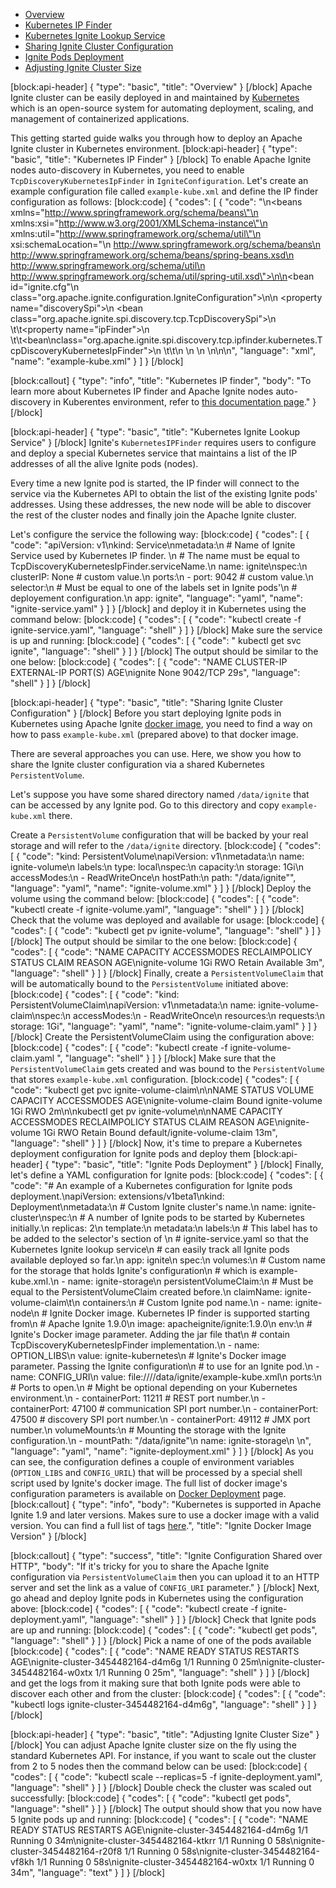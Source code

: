 * [Overview](#overview)
* [Kubernetes IP Finder](#kubernetes-ip-finder)
* [Kubernetes Ignite Lookup Service](#kubernetes-ignite-lookup-service)
* [Sharing Ignite Cluster Configuration](#sharing-ignite-cluster-configuration)
* [Ignite Pods Deployment](#ignite-pods-deployment)
* [Adjusting Ignite Cluster Size](#adjusting-ignite-cluster-size)

[block:api-header]
{
  "type": "basic",
  "title": "Overview"
}
[/block]
Apache Ignite cluster can be easily deployed in and maintained by [Kubernetes](https://kubernetes.io) which is an open-source system for automating deployment, scaling, and management of containerized applications.

This getting started guide walks you through how to deploy an Apache Ignite cluster in Kubernetes environment.
[block:api-header]
{
  "type": "basic",
  "title": "Kubernetes IP Finder"
}
[/block]
To enable Apache Ignite nodes auto-discovery in Kubernetes, you need to enable `TcpDiscoveryKubernetesIpFinder` in `IgniteConfiguration`. Let's create an example configuration file called `example-kube.xml` and define the IP finder configuration as follows:
[block:code]
{
  "codes": [
    {
      "code": "<?xml version=\"1.0\" encoding=\"UTF-8\"?>\n<beans xmlns=\"http://www.springframework.org/schema/beans\"\n       xmlns:xsi=\"http://www.w3.org/2001/XMLSchema-instance\"\n       xmlns:util=\"http://www.springframework.org/schema/util\"\n       xsi:schemaLocation=\"\n        http://www.springframework.org/schema/beans\n        http://www.springframework.org/schema/beans/spring-beans.xsd\n        http://www.springframework.org/schema/util\n        http://www.springframework.org/schema/util/spring-util.xsd\">\n\n<bean id=\"ignite.cfg\"\n    class=\"org.apache.ignite.configuration.IgniteConfiguration\">\n\n    <property name=\"discoverySpi\">\n        <bean class=\"org.apache.ignite.spi.discovery.tcp.TcpDiscoverySpi\">\n        \t\t<property name=\"ipFinder\">\n            \t\t<bean\nclass=\"org.apache.ignite.spi.discovery.tcp.ipfinder.kubernetes.TcpDiscoveryKubernetesIpFinder\">\n            \t\t</bean>\n            </property>\n        </bean>\n    </property>\n</bean>\n</beans>\n",
      "language": "xml",
      "name": "example-kube.xml"
    }
  ]
}
[/block]

[block:callout]
{
  "type": "info",
  "title": "Kubernetes IP finder",
  "body": "To learn more about Kubernetes IP finder and Apache Ignite nodes auto-discovery in Kuberentes environment, refer to [this documentation page](https://apacheignite-mix.readme.io/docs/kubernetes-discovery)."
}
[/block]

[block:api-header]
{
  "type": "basic",
  "title": "Kubernetes Ignite Lookup Service"
}
[/block]
Ignite's `KubernetesIPFinder` requires users to configure and deploy a special Kubernetes service that maintains a list of the IP addresses of all the alive Ignite pods (nodes). 

Every time a new Ignite pod is started, the IP finder will connect to the service via the Kubernetes API to obtain the list of the existing Ignite pods' addresses. Using these addresses, the new node will be able to discover the rest of the cluster nodes and finally join the Apache Ignite cluster.

Let's configure the service the following way:
[block:code]
{
  "codes": [
    {
      "code": "apiVersion: v1\nkind: Service\nmetadata:\n  # Name of Ignite Service used by Kubernetes IP finder. \n  # The name must be equal to TcpDiscoveryKubernetesIpFinder.serviceName.\n  name: ignite\nspec:\n  clusterIP: None # custom value.\n  ports:\n    - port: 9042 # custom value.\n  selector:\n    # Must be equal to one of the labels set in Ignite pods'\n    # deployement configuration.\n    app: ignite",
      "language": "yaml",
      "name": "ignite-service.yaml"
    }
  ]
}
[/block]
and deploy it in Kubernetes using the command below:
[block:code]
{
  "codes": [
    {
      "code": "kubectl create -f ignite-service.yaml",
      "language": "shell"
    }
  ]
}
[/block]
Make sure the service is up and running:
[block:code]
{
  "codes": [
    {
      "code": " kubectl get svc ignite",
      "language": "shell"
    }
  ]
}
[/block]
The output should be similar to the one below:
[block:code]
{
  "codes": [
    {
      "code": "NAME      CLUSTER-IP   EXTERNAL-IP   PORT(S)    AGE\nignite    None         <none>        9042/TCP   29s",
      "language": "shell"
    }
  ]
}
[/block]

[block:api-header]
{
  "type": "basic",
  "title": "Sharing Ignite Cluster Configuration"
}
[/block]
Before you start deploying Ignite pods in Kubernetes using Apache Ignite [docker image](https://apacheignite.readme.io/docs/docker-deployment), you need to find a way on how to pass `example-kube.xml` (prepared above) to that docker image.

There are several approaches you can use. Here, we show you how to share the Ignite cluster configuration via a shared Kubernetes `PersistentVolume`.

Let's suppose you have some shared directory named `/data/ignite` that can be accessed by any Ignite pod. Go to this directory and copy `example-kube.xml` there.

Create a `PersistentVolume` configuration that will be backed by your real storage and will refer to the `/data/ignite` directory.
[block:code]
{
  "codes": [
    {
      "code": "kind: PersistentVolume\napiVersion: v1\nmetadata:\n  name: ignite-volume\n  labels:\n    type: local\nspec:\n  capacity:\n    storage: 1Gi\n  accessModes:\n    - ReadWriteOnce\n  hostPath:\n    path: \"/data/ignite\"",
      "language": "yaml",
      "name": "ignite-volume.xml"
    }
  ]
}
[/block]
 Deploy the volume using the command below:
[block:code]
{
  "codes": [
    {
      "code": "kubectl create -f ignite-volume.yaml",
      "language": "shell"
    }
  ]
}
[/block]
Check that the volume was deployed and available for usage:
[block:code]
{
  "codes": [
    {
      "code": "kubectl get pv ignite-volume",
      "language": "shell"
    }
  ]
}
[/block]
The output should be similar to the one below:
[block:code]
{
  "codes": [
    {
      "code": "NAME            CAPACITY   ACCESSMODES   RECLAIMPOLICY   STATUS      CLAIM     REASON    AGE\nignite-volume   1Gi        RWO           Retain          Available                       3m",
      "language": "shell"
    }
  ]
}
[/block]
Finally, create a `PersistentVolumeClaim` that will be automatically bound to the `PersistentVolume` initiated above:
[block:code]
{
  "codes": [
    {
      "code": "kind: PersistentVolumeClaim\napiVersion: v1\nmetadata:\n  name: ignite-volume-claim\nspec:\n  accessModes:\n    - ReadWriteOnce\n  resources:\n    requests:\n      storage: 1Gi",
      "language": "yaml",
      "name": "ignite-volume-claim.yaml"
    }
  ]
}
[/block]
Create the PersistentVolumeClaim using the configuration above:
[block:code]
{
  "codes": [
    {
      "code": "kubectl create -f ignite-volume-claim.yaml ",
      "language": "shell"
    }
  ]
}
[/block]
Make sure that the `PersistentVolumeClaim` gets created and was bound to the `PersistentVolume` that stores `example-kube.xml` configuration.
[block:code]
{
  "codes": [
    {
      "code": "kubectl get pvc ignite-volume-claim\n\nNAME                  STATUS    VOLUME          CAPACITY   ACCESSMODES   AGE\nignite-volume-claim   Bound     ignite-volume   1Gi        RWO           2m\n\nkubectl get pv ignite-volume\n\nNAME            CAPACITY   ACCESSMODES   RECLAIMPOLICY   STATUS    CLAIM                         REASON    AGE\nignite-volume   1Gi        RWO           Retain          Bound     default/ignite-volume-claim             13m",
      "language": "shell"
    }
  ]
}
[/block]
Now, it's time to prepare a Kubernetes deployment configuration for Ignite pods and deploy them
[block:api-header]
{
  "type": "basic",
  "title": "Ignite Pods Deployment"
}
[/block]
Finally, let's define a YAML configuration for Ignite pods:
[block:code]
{
  "codes": [
    {
      "code": "# An example of a Kubernetes configuration for Ignite pods deployment.\napiVersion: extensions/v1beta1\nkind: Deployment\nmetadata:\n  # Custom Ignite cluster's name.\n  name: ignite-cluster\nspec:\n  # A number of Ignite pods to be started by Kubernetes initially.\n  replicas: 2\n  template:\n    metadata:\n      labels:\n        # This label has to be added to the selector's section of \n        # ignite-service.yaml so that the Kubernetes Ignite lookup service\n        # can easily track all Ignite pods available deployed so far.\n        app: ignite\n    spec:\n      volumes:\n        # Custom name for the storage that holds Ignite's configuration\n        # which is example-kube.xml.\n        - name: ignite-storage\n          persistentVolumeClaim:\n           # Must be equal to the PersistentVolumeClaim created before.\n           claimName: ignite-volume-claim\t\n      containers:\n        # Custom Ignite pod name.\n      - name: ignite-node\n        # Ignite Docker image. Kubernetes IP finder is supported starting from\n        # Apache Ignite 1.9.0\n        image: apacheignite/ignite:1.9.0\n        env:\n        # Ignite's Docker image parameter. Adding the jar file that\n        # contain TcpDiscoveryKubernetesIpFinder implementation.\n        - name: OPTION_LIBS\n          value: ignite-kubernetes\n        # Ignite's Docker image parameter. Passing the Ignite configuration\n        # to use for an Ignite pod.\n        - name: CONFIG_URI\n          value: file:////data/ignite/example-kube.xml\n        ports:\n        # Ports to open.\n        # Might be optional depending on your Kubernetes environment.\n        - containerPort: 11211 # REST port number.\n        - containerPort: 47100 # communication SPI port number.\n        - containerPort: 47500 # discovery SPI port number.\n        - containerPort: 49112 # JMX port number.\n        volumeMounts:\n        # Mounting the storage with the Ignite configuration.\n        - mountPath: \"/data/ignite\"\n          name: ignite-storage\n          \n",
      "language": "yaml",
      "name": "ignite-deployment.xml"
    }
  ]
}
[/block]
As you can see, the configuration defines a couple of environment variables (`OPTION_LIBS` and `CONFIG_URIL`) that will be processed by a special shell script used by Ignite's docker image. The full list of docker image's configuration parameters is available on [Docker Deployment](doc:docker-deployment) page.
[block:callout]
{
  "type": "info",
  "body": "Kubernetes is supported in Apache Ignite 1.9 and later versions. Makes sure to use a docker image with a valid version. You can find a full list of tags [here](https://hub.docker.com/r/apacheignite/ignite/tags).",
  "title": "Ignite Docker Image Version"
}
[/block]

[block:callout]
{
  "type": "success",
  "title": "Ignite Configuration Shared over HTTP",
  "body": "If it's tricky for you to share the Apache Ignite configuration via `PersistentVolumeClaim` then you can upload it to an HTTP server and set the link as a value of `CONFIG_URI` parameter."
}
[/block]
Next, go ahead and deploy Ignite pods in Kubernetes using the configuration​ above:
[block:code]
{
  "codes": [
    {
      "code": "kubectl create -f ignite-deployment.yaml",
      "language": "shell"
    }
  ]
}
[/block]
Check that Ignite pods are up and running:
[block:code]
{
  "codes": [
    {
      "code": "kubectl get pods",
      "language": "shell"
    }
  ]
}
[/block]
Pick a name of one of the pods available 
[block:code]
{
  "codes": [
    {
      "code": "NAME                              READY     STATUS    RESTARTS   AGE\nignite-cluster-3454482164-d4m6g   1/1       Running   0          25m\nignite-cluster-3454482164-w0xtx   1/1       Running   0          25m",
      "language": "shell"
    }
  ]
}
[/block]
and get the logs from it making sure that both Ignite pods were able to discover each other and from the cluster:
[block:code]
{
  "codes": [
    {
      "code": "kubectl logs ignite-cluster-3454482164-d4m6g",
      "language": "shell"
    }
  ]
}
[/block]

[block:api-header]
{
  "type": "basic",
  "title": "Adjusting Ignite Cluster Size"
}
[/block]
You can adjust Apache Ignite cluster size on the fly using the standard Kubernetes API. For instance, if you want to scale out the cluster from 2 to 5 nodes then the command below can be used:
[block:code]
{
  "codes": [
    {
      "code": "kubectl scale --replicas=5 -f ignite-deployment.yaml",
      "language": "shell"
    }
  ]
}
[/block]
Double check the cluster was scaled out successfully:
[block:code]
{
  "codes": [
    {
      "code": "kubectl get pods",
      "language": "shell"
    }
  ]
}
[/block]
The output should show that you now have 5 Ignite pods up and running:
[block:code]
{
  "codes": [
    {
      "code": "NAME                              READY     STATUS    RESTARTS   AGE\nignite-cluster-3454482164-d4m6g   1/1       Running   0          34m\nignite-cluster-3454482164-ktkrr   1/1       Running   0          58s\nignite-cluster-3454482164-r20f8   1/1       Running   0          58s\nignite-cluster-3454482164-vf8kh   1/1       Running   0          58s\nignite-cluster-3454482164-w0xtx   1/1       Running   0          34m",
      "language": "text"
    }
  ]
}
[/block]